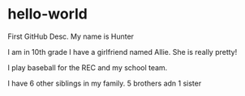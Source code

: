 # hello-world
First GitHub Desc.
My name is Hunter

I am in 10th grade
I have a girlfriend named Allie.
She is really pretty!

I play baseball for the REC and my school team.

I have 6 other siblings in my family.
5 brothers adn 1 sister 
